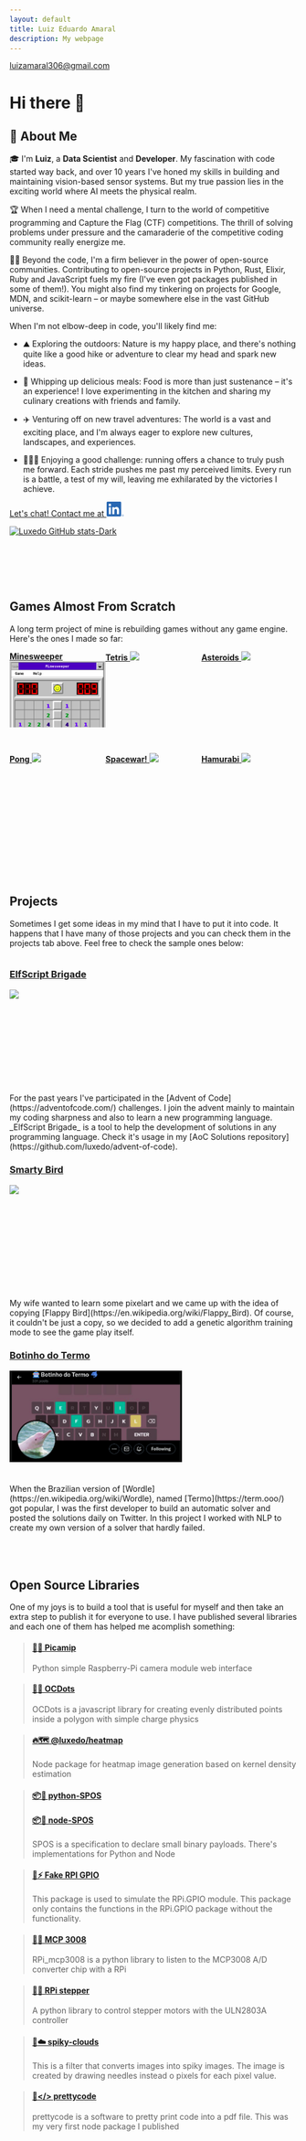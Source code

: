 ```yaml
---
layout: default
title: Luiz Eduardo Amaral
description: My webpage
---
```


[luizamaral306@gmail.com](luizamaral306@gmail.com)

# Hi there 👋

## 🚀 About Me

🎓 I'm **Luiz**, a **Data Scientist** and **Developer**. My fascination with code started way back, and over 10 years I've honed my skills in building and maintaining vision-based sensor systems. But my true passion lies in the exciting world where AI meets the physical realm.

🏆 When I need a mental challenge, I turn to the world of competitive programming and Capture the Flag (CTF) competitions. The thrill of solving problems under pressure and the camaraderie of the competitive coding community really energize me.

👨‍💻 Beyond the code, I'm a firm believer in the power of open-source communities. Contributing to open-source projects in Python, Rust, Elixir, Ruby and JavaScript fuels my fire (I've even got packages published in some of them!). You might also find my tinkering on projects for Google, MDN, and scikit-learn – or maybe somewhere else in the vast GitHub universe.

When I'm not elbow-deep in code, you'll likely find me:

- ⛰️ Exploring the outdoors: Nature is my happy place, and there's nothing quite like a good hike or adventure to clear my head and spark new ideas.

- 🍔 Whipping up delicious meals: Food is more than just sustenance – it's an experience! I love experimenting in the kitchen and sharing my culinary creations with friends and family.

- ✈️ Venturing off on new travel adventures: The world is a vast and exciting place, and I'm always eager to explore new cultures, landscapes, and experiences.

- 🏃🏻‍♂️ Enjoying a good challenge: running offers a chance to truly push me forward. Each stride pushes me past my perceived limits. Every run is a battle, a test of my will, leaving me exhilarated by the victories I achieve.

<a href="https://www.linkedin.com/in/luiz-nishino-amaral/" target="blank">Let's chat! Contact me at <img style="display:inline;" src="assets/img/LI-In-Bug.png"  width="30"/></a>

[![Luxedo GitHub stats-Dark](https://github-readme-stats.vercel.app/api?username=luxedo&show_icons=true&theme=shadow_green#gh-dark-mode-only)](https://github.com/anuraghazra/github-readme-stats#gh-dark-mode-only)

<br/>
<br/>
<br/>
<br/>

## Games Almost From Scratch

A long term project of mine is rebuilding games without any game engine. Here's the ones I made so far:

<div>
  <div class="flex-parent">
    <div class="crop-games">
      <a href="https://luxedo.github.io/minesweeper-almost-from-scratch/">
        <b>Minesweeper</b>
        <img src="https://github.com/luxedo/minesweeper-almost-from-scratch/blob/master/public/assets/images/opengraph.png?raw=true"/>
      </a>
    </div>
    <div class="crop-games">
      <a href="https://tetris-almost-from-scratch.firebaseapp.com/">
        <b>Tetris</b>
        <img src="https://github.com/luxedo/tetris-almost-from-scratch/blob/master/public/assets/images/opengraph.png?raw=true"/>
      </a>
    </div>
    <div class="crop-games">
      <a href="https://asteroids-almost-from-scratch.herokuapp.com/">
        <b>Asteroids</b>
        <img src="https://github.com/luxedo/asteroids-almost-from-scratch/blob/master/docs/assets/opengraph.png?raw=true"/>
      </a>
    </div>
  </div>
  <div class="flex-parent margin-top-2">
    <div class="crop-games">
      <a href="https://luxedo.github.io/pong-almost-from-scratch/">
        <b>Pong</b>
        <img src="https://github.com/luxedo/pong-almost-from-scratch/blob/master/assets/opengraph.png?raw=true"/>
      </a>
    </div>
    <div class="crop-games">
      <a href="https://luxedo.github.io/spacewar-almost-from-scratch/">
        <b>Spacewar!</b>
        <img src="https://github.com/luxedo/spacewar-almost-from-scratch/blob/master/assets/opengraph.png?raw=true"/>
      </a>
    </div>
    <div class="crop-games">
      <a href="https://luxedo.github.io/hamurabi-almost-from-scratch/">
        <b>Hamurabi</b>
        <img src="https://github.com/luxedo/hamurabi-almost-from-scratch/blob/master/assets/opengraph.png?raw=true"/>
      </a>
    </div>
  </div>
</div>

<br/>
<br/>
<br/>
<br/>

## Projects

Sometimes I get some ideas in my mind that I have to put it into code. It happens that I have many of those projects
and you can check them in the projects tab above. Feel free to check the sample ones below:


<div class="crop-projects">
  <a href="https://pypi.org/project/esb/">
    <h3>ElfScript Brigade</h3>
    <img src="https://github.com/luxedo/esb/blob/main/doc/logo/png/logo-color-small.png?raw=true"/>
  </a>
</div>
For the past years I've participated in the [Advent of Code](https://adventofcode.com/) challenges.
I join the advent mainly to maintain my coding sharpness and also to learn a new programming language.
_ElfScript Brigade_ is a tool to help the development of solutions in any programming language.
Check it's usage in my [AoC Solutions repository](https://github.com/luxedo/advent-of-code).

<div class="crop-projects">
  <a href="https://smarty-bird.firebaseapp.com/">
    <h3>Smarty Bird</h3>
    <img src="https://raw.githubusercontent.com/luxedo/smarty-bird/master/public/assets/opengraph.png"/>
  </a>
</div>
<br/>
My wife wanted to learn some pixelart and we came up with the idea of copying [Flappy Bird](https://en.wikipedia.org/wiki/Flappy_Bird).
Of course, it couldn't be just a copy, so we decided to add a genetic algorithm training mode to see the game play itself.

<div class="crop-projects">
  <a href="https://smarty-bird.firebaseapp.com/">
    <h3>Botinho do Termo</h3>
    <img src="assets/img/botinho.png"/>
  </a>
</div>
<br/>
When the Brazilian version of [Wordle](https://en.wikipedia.org/wiki/Wordle), named [Termo](https://term.ooo/) got popular, 
I was the first developer to build an automatic solver and posted the solutions daily on Twitter.
In this project I worked with NLP to create my own version of a solver that hardly failed.

<br/>
<br/>
<br/>
<br/>

## Open Source Libraries

One of my joys is to build a tool that is useful for myself and then take an extra step to publish it for everyone to use.
I have published several libraries and each one of them has helped me acomplish something:

> #### [🍓📸 Picamip](https://pypi.org/project/picamip/)
>
> Python simple Raspberry-Pi camera module web interface

> #### [💊🔴 OCDots](https://luxedo.github.io/OCDots/)
>
> OCDots is a javascript library for creating evenly distributed points inside a polygon with simple charge physics

> #### [🔥🗺️ @luxedo/heatmap](https://www.npmjs.com/package/@luxedo/heatmap)
>
> Node package for heatmap image generation based on kernel density estimation

> #### [📦📡 python-SPOS](https://pypi.org/project/spos/)
>
> #### [📦📡 node-SPOS](https://www.npmjs.com/package/spos)
>
> SPOS is a specification to declare small binary payloads.
> There's implementations for Python and Node

> #### [🍓⚡ Fake RPI GPIO](https://pypi.org/project/fakeRPiGPIO/)
>
> This package is used to simulate the RPi.GPIO module. This package only contains the functions in the RPi.GPIO package without the functionality.

> #### [🍓📼 MCP 3008](https://pypi.org/project/mcp3008/)
>
> RPi_mcp3008 is a python library to listen to the MCP3008 A/D converter chip with a RPi

> #### [🍓🤖 RPi stepper](https://pypi.org/project/RPistepper/)
>
> A python library to control stepper motors with the ULN2803A controller

> #### [📍☁️ spiky-clouds](https://www.npmjs.com/package/spiky-clouds)
>
> This is a filter that converts images into spiky images. The image is created by drawing needles instead o pixels for each pixel value.

> #### [🌹</> prettycode](https://www.npmjs.com/package/prettycode)
>
> prettycode is a software to pretty print code into a pdf file. This was my very first node package I published

<!-- ==================STYLES===================== -->
<style>
.flex-parent {
  display: flex;
}

.margin-top-2 {
  margin-top: 2em;
}

.crop-projects {
  overflow: hidden;
  width: 60%;
  height: 240px;
}

.crop-games {
  overflow: hidden;
  width: 50%;
  height: 150px;
}
</style>
